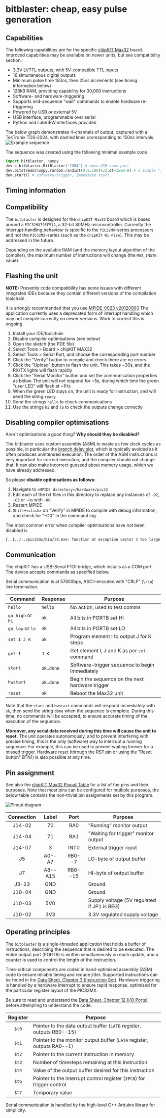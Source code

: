 bitblaster: cheap, easy pulse generation
==========================================



Capabilities
-------------
The following capabilities are for the specific [chipKIT Max32][2] board.
Improved capabilities may be available on newer units, but see compatibility section.

- 3.3V LVTTL outputs, with 5V-compatible TTL inputs
- 16 simultaneous digital outputs
- Minimum pulse time 150ns, then 25ns increments (see timing information below)
- 128kB RAM, providing capability for 30,000 instructions
- Software- and hardware-triggering
- Supports mid-sequence "wait" commands to enable hardware re-triggering
- Powered by USB or external 5V
- USB interface, programmable over serial
- Python and LabVIEW interfaces provided

The below graph demonstrates 4-channels of output, captured with a TekTronix TDS-2024, with dashed lines corresponding to 150ns intervals.
![Example sequence](example_seq.png)

The sequence was created using the following minimal example code
```python
import bitblaster, numpy
dev = bitblaster.BitBlaster('COM4') # open USB comm port
dev.bitstream(numpy.random.randint(0,8,100)%32,dt=150e-9) # a simple "interesting" sequence
dev.start() # software-trigger, immediate start
```


Timing information
-------------------


Compatibility
--------------
The `bitblaster` is designed for the `chipKIT Max32` board which is based around a `PIC32MX795F512`, a 32-bit 80MHz microcontroller.
Currently the interrupt-handling behaviour is specific to the `PIC32MX`-series processors and not the `PIC32MZ`-series (such as the `chipKIT Wi-Fire`).
This may be addressed in the future.

Depending on the available RAM (and the memory layout algorithm of the compiler), the maximum number of instructions will change (the `MAX_INSTR` value).



Flashing the unit
------------------
**NOTE:** Presently code compatibility has some issues with different integrated IDEs because they contain different versions of the compilation toolchain.

It is _strongly_ recommended that you use [MPIDE-0023 v20120903][3]
The application currently uses a deprecated form of interrupt handling which may not compile correctly on newer versions.
Work to correct this is ongoing.

1.	Install your IDE/toolchain
2.	Disable compiler optimisations (see below)
3.	Open the sketch (the PDE file)
4.	Select Tools > Board > chipKIT MAX32
5.	Select Tools > Serial Port, and choose the corresponding port number
6.	Click the "Verify" button to compile and check there are no errors
7.	Click the "Upload" button to flash the unit.
	This takes ~30s, and the RX/TX lights will flash rapidly
8.	Click the "Serial Monitor" button and set the communication properties as below.
	The unit will not respond for ~5s, during which time the green "user LED" will flash at ~1Hz
9.	When the green LED stays on, the unit is ready for instruction, and will send the string `ready`
10.	Send the strings `hello` to check communications
11.	Use the strings `hi` and `lo` to check the outputs change correctly


Disabling compiler optimisations
----------------------------------
Aren't optimisations a good thing? **Why should they be disabled?**

The bitblaster uses custom assembly (ASM) to waste as few clock cycles as possible, in particular the [branch delay slot][5], which is typically avoided as it often produces unintended execution.
The order of the ASM instructions is very important for correct execution, and the compiler should not change that.
It can also make incorrect guessed about memory usage, which we have already addressed.

So please **disable optimisations as follows:**

1.	Navigate to `<MPIDE directory>/hardware/pic32`
2.	Edit each of the txt files in this directory to replace any instances of `-O2`, `-O3` or `-Os` with `-O0`
3.	Restart MPIDE
4.	`Shift+<click>` on "Verify" in MPIDE to compile with debug information, and check for "-O0" in the command log

The most common error when compiler optimisations have not been disabled is
```
[..]../../pic32mx/bin/ld.exe: function at exception vector 3 too large
```


Communication
--------------
The chipKIT has a USB-Serial FTDI bridge, which installs as a COM port.
The device accepts commands as specified below.

Serial communication is at 57600bps, ASCII-encoded with "CRLF" (`\r\n`) line termination.

| Command           | Response     | Purpose                                         |
|-------------------|--------------|-------------------------------------------------|
| `hello`           | `hello`      | No action, used to test comms                   |
| `go high` or `hi` | `ok`         | All bits in PORTB set HI                        |
| `go low` or `lo`  | `ok`         | All bits in PORTB set LO                        |
| `set I J K`       | `ok`         | Program element I to output J for K steps       |
| `get I`           | `J K`        | Get element I, J and K as per `set` command     |
| `start`           | `ok`..`done` | Software-trigger sequence to begin immediately  |
| `hwstart`         | `ok`..`done` | Begin the sequence on the next hardware trigger |
| `reset`           | `ok`         | Reboot the Max32 unit                           |

Note that the `start` and `hwstart` commands will respond immediately with `ok`, then send the string `done` when the sequence is complete.
During this time, no commands will be accepted, to ensure accurate timing of the execution of the sequence.

**Moreover, any serial data received during this time will cause the unit to reset.**
The unit operates autonomously, and to prevent interfering with precise timing, this is the only (software) way to interrupt a running sequence.
For example, this can be used to prevent waiting forever for a missed trigger.
Hardware reset (through the RST pin or using the "Reset button" BTN1) is also possible at any time.


Pin assignment
---------------
See also the [chipKIT Max32 Pinout Table][2] for a list of the pins and their purposes.
Note that most pins can be configured for multiple purposes, the below table contains the non-trivial pin assignments set by this program.

![Pinout diagram](pinout.gif)

| Connection  | Label   | Port    | Purpose                                     |
|:-----------:|:-------:|:-------:|---------------------------------------------|
| J14-02      | 70      | RA0     | "Running" monitor output                    |
| J14-04      | 71      | RA1     | "Waiting for trigger" monitor output        |
| J14-07      | 3       | INT0    | External trigger input                      |
| J5          | A0--A7  | RB0--7  | LO-byte of output buffer                    |
| J7          | A8--A15 | RB8--15 | HI-byte of output buffer                    |
| J3-13       | GND     |         | Ground                                      |
| J10-04      | GND     |         | Ground                                      |
| J10-03      | 5V0     |         | Supply voltage (5V regulated if JP1 is REG) |
| J10-02      | 3V3     |         | 3.3V regulated supply voltage               |



Operating principles
---------------------
The `bitblaster` is a single-threaded application that holds a buffer of instructions, describing the sequence that is desired to be executed.
The entire output port (PORTB) is written simultaneously on each update, and a counter is used to control the length of the instruction.

Time-critical components are coded in hand-optimised assembly (ASM) code to ensure reliable timing and reduce jitter.
Supported instructions can be found in the [Data Sheet, Chapter 3 (Instruction Set)][4].
Hardware triggering is handled by a hardware interrupt to ensure rapid response, optimised for the particular register layout of the PIC32MX.

Be sure to read and understand the [Data Sheet, Chapter 12 (I/O Ports)][4] before attempting to understand the code.

| Register | Purpose                                                                |
|:--------:|------------------------------------------------------------------------|
| `$t0`    | Pointer to the data output buffer (`LATB` register, outputs RB0--15)   |
| `$t1`    | Pointer to the monitor output buffer (`LATA` register, outputs RA0--1) |
| `$t2`    | Pointer to the current instruction in memory                           |
| `$t3`    | Number of timesteps remaining at this instruction                      |
| `$t4`    | Value of the output buffer desired for this instruction                |
| `$t6`    | Pointer to the interrupt control register (`IPC0`) for trigger control |
| `$t7`    | Temporary value                                                        |

Serial communication is handled by the high-level C++ Arduino library for simplicity.


[1]: http://chipkit.net/ "chipKIT homepage"
[2]: http://www.digilentinc.com/Products/Detail.cfm?Prod=CHIPKIT-MAX32 "Digilent chipKIT Max32 product page"
[3]: http://chipkit.s3.amazonaws.com/ "Archive of MPIDE versions"
[4]: http://ww1.microchip.com/downloads/en/DeviceDoc/PIC32MX_Datasheet_v2_61143B.pdf "PIC32MX Family Data Sheet"
[5]: https://en.wikipedia.org/wiki/Delay_slot#Branch_delay_slots
